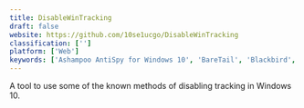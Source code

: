 ```yaml
---
title: DisableWinTracking
draft: false 
website: https://github.com/10se1ucgo/DisableWinTracking
classification: ['']
platform: ['Web']
keywords: ['Ashampoo AntiSpy for Windows 10', 'BareTail', 'Blackbird', 'DoNotSpy10', 'LogViewPlus', 'Privacy Repairer', 'Private WinTen', 'ShutUp10', 'SnakeTail', 'Spybot Anti-Beacon', 'VirusTotal', 'W10Privacy', 'WPD', 'Win10-Initial-Setup-Script', 'WinPurify', 'Winaero Tweaker', 'Windows 10 Lite', 'WindowsSpyBlocker', 'Winja', 'xp-AntiSpy']
---
```

A tool to use some of the known methods of disabling tracking in Windows 10.